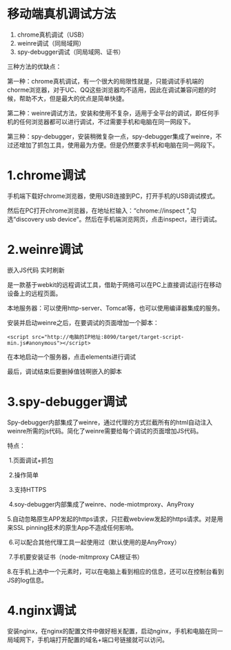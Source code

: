 # 移动端真机调试方法

1. chrome真机调试（USB）
2. weinre调试（同局域网）
3. spy-debugger调试（同局域网、证书）



 三种方法的优缺点：

第一种：chrome真机调试，有一个很大的局限性就是，只能调试手机端的chorme浏览器，对于UC、QQ这些浏览器均不适用，因此在调试兼容问题的时候，帮助不大，但是最大的优点是简单快捷。

第二种：weinre调试方法，安装和使用不复杂，适用于全平台的调试，即任何手机的任何浏览器都可以进行调试，不过需要手机和电脑在同一网段下。

第三种：spy-debugger，安装稍微复杂一点，spy-debugger集成了weinre，不过还增加了抓包工具，使用最为方便。但是仍然要求手机和电脑在同一网段下。



# 1.chrome调试

手机端下载好chrome浏览器，使用USB连接到PC，打开手机的USB调试模式。

然后在PC打开chrome浏览器，在地址栏输入：“chrome://inspect ”,勾选“discovery usb device”。然后在手机端浏览网页，点击inspect，进行调试。



# 2.weinre调试

嵌入JS代码   实时刷新

是一款基于webkit的远程调试工具，借助于网络可以在PC上直接调试运行在移动设备上的远程页面。

本地服务器：可以使用http-server、Tomcat等，也可以使用编译器集成的服务。

安装并启动weinre之后，在要调试的页面增加一个脚本：

```
<script src="http://电脑的IP地址:8090/target/target-script-min.js#anonymous"></script>
```

在本地启动一个服务器，点击elements进行调试

最后，调试结束后要删掉值钱啊嵌入的脚本



# 3.spy-debugger调试

Spy-debugger内部集成了weinre，通过代理的方式拦截所有的html自动注入weinre所需的js代码。简化了weinre需要给每个调试的页面增加JS代码。



特点：

​	1.页面调试+抓包

​	2.操作简单

​	3.支持HTTPS

​	4.soy-debugger内部集成了weinre、node-miotmproxy、AnyProxy

​	5.自动忽略原生APP发起的https请求，只拦截webview发起的https请求。对是用来SSL pinning技术的原生App不造成任何影响。

​	6.可以配合其他代理工具一起使用过（默认使用的是AnyProxy）

​	7.手机要安装证书（node-mitmproxy CA根证书）

​	8.在手机上选中一个元素时，可以在电脑上看到相应的信息，还可以在控制台看到JS的log信息。



# 4.nginx调试

安装nginx，在nginx的配置文件中做好相关配置，启动nginx，手机和电脑在同一局域网下，手机端打开配置的域名+端口号链接就可以访问。















